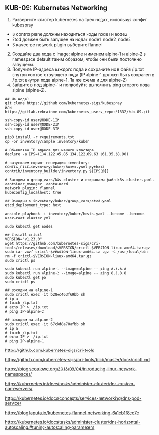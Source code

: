 ## KUB-09: Kubernetes Networking

1. Разверните кластер kubernetes на трех нодах, используя конфиг kubespray
* В control plane должны находиться ноды node1 и node2
* Etcd должен быть запущен на нодах node1, node2, node3
* В качестве network plugin выберите flannel
2. Создайте два пода с image: alpine и именем alpine-1 и alpine-2 в namespace default таким образом, чтобы они были постоянно запущены.
3. Получите IP-адреса каждого пода и сохраните их в файл /ip.txt внутри соответствующего пода (IP alpine-1 должен быть сохранен в /ip.txt внутри пода alpine-1. Та же схема и для alpine-2)
4. Зайдите в под alpine-1 и попробуйте выполнить ping второго пода alpine (alpine-2).

```
## На ноде1
git clone https://github.com/kubernetes-sigs/kubespray
или
https://gitlab.rebrainme.com/kubernetes_users_repos/1332/kub-09.git

ssh-copy-id user@NODE-1IP
ssh-copy-id user@NODE-2IP
ssh-copy-id user@NODE-3IP

pip3 install -r requirements.txt
cp -pr inventory/sample inventory/kuber

# Объявляем IP адреса для нашего кластера
declare -a IPS=(134.122.85.85 134.122.69.63 161.35.28.90)

# запускаем скрипт генерации inventory:
CONFIG_FILE=inventory/kuber/hosts.yaml python3 contrib/inventory_builder/inventory.py ${IPS[@]}

# Заходим в group_vars/k8s-cluster и открываем файл k8s-cluster.yaml.
container_manager: containerd
network_plugin: flannel
kubeconfig_localhost: true

## Заходим в inventory/kuber/group_vars/etcd.yaml
etcd_deployment_type: host

ansible-playbook -i inventory/kuber/hosts.yaml --become --become-user=root cluster.yml

sudo kubectl get nodes

## Install crictl
VERSION="v1.23.0"
wget https://github.com/kubernetes-sigs/cri-tools/releases/download/$VERSION/crictl-$VERSION-linux-amd64.tar.gz
sudo tar zxvf crictl-$VERSION-linux-amd64.tar.gz -C /usr/local/bin
rm -f crictl-$VERSION-linux-amd64.tar.gz
sudo crictl ps

sudo kubectl run alpine-1 --image=alpine -- ping 8.8.8.8
sudo kubectl run alpine-2 --image=alpine -- ping 8.8.8.8
sudo kubectl get po
sudo crictl ps

## зоходим на alpine-1
sudo crictl exec -it b28ec463f69bb sh
# ip a
# touch /ip.txt
# echo IP >  /ip.txt
# ping IP-alpine-2

## зоходим на alpine-2
sudo crictl exec -it 67cbd8a70afbb sh
# ip a
# touch /ip.txt
# echo IP >  /ip.txt
# ping IP-alpine-1

```

https://github.com/kubernetes-sigs/cri-tools

https://github.com/kubernetes-sigs/cri-tools/blob/master/docs/crictl.md

https://blog.scottlowe.org/2013/09/04/introducing-linux-network-namespaces/

https://kubernetes.io/docs/tasks/administer-cluster/dns-custom-nameservers/

https://kubernetes.io/docs/concepts/services-networking/dns-pod-service/

https://blog.laputa.io/kubernetes-flannel-networking-6a1cb1f8ec7c

https://kubernetes.io/docs/tasks/administer-cluster/dns-horizontal-autoscaling/#tuning-autoscaling-parameters






